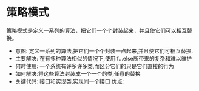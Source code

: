 # 策略模式
策略模式是定义一系列的算法，把它们一个个封装起来，并且使它们可以相互替换。
+ 意图: 定义一系列的算法,把它们一个个封装一点起来,并且使它们可相互替换.
+ 主要解决: 在有多种算法相似的情况下,使用if...else所带来的复杂和难以维护
+ 何时使用: 一个系统有许多许多类,而区分它们的只是它们直接的行为
+ 如何解决:将这些算法封装成一个一个的类,任意的替换
+ 关键代码: 接口和实现类,实现同一个接口
优点: 